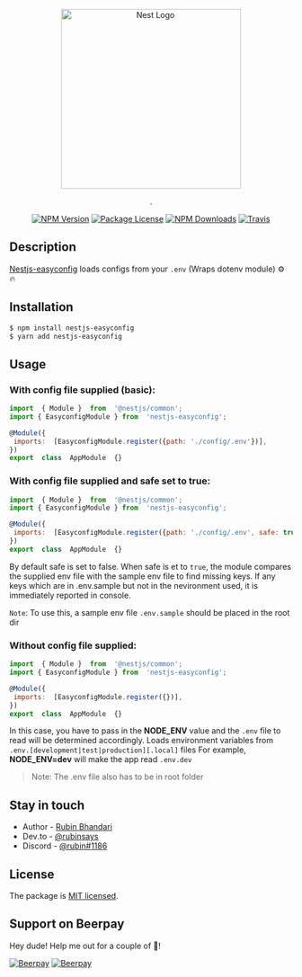 
<p align="center">
  <a href="http://github.com/nest-easyconfigs/" target="blank"><img src="https://nestjs.com/img/logo_text.svg" width="320" alt="Nest Logo" /></a>
</p>
<p align="center">.</p>
    <p align="center">
<a href="https://www.npmjs.com/~nestjscore"><img src="https://img.shields.io/npm/v/@nestjs/core.svg" alt="NPM Version" /></a>
<a href="https://www.npmjs.com/~nestjscore"><img src="https://img.shields.io/npm/l/@nestjs/core.svg" alt="Package License" /></a>
<a href="https://www.npmjs.com/~nestjscore"><img src="https://img.shields.io/npm/dm/@nestjs/core.svg" alt="NPM Downloads" /></a>
<a href="https://travis-ci.org/nestjs/nest"><img src="https://api.travis-ci.org/nestjs/nest.svg?branch=master" alt="Travis" /></a>


</p>
 
## Description

[Nestjs-easyconfig](https://github.com/rubiin/nestjs-easyconfig)  loads configs from your `.env` (Wraps dotenv module) ⚙️ 🔥 

## Installation

```bash
$ npm install nestjs-easyconfig
$ yarn add nestjs-easyconfig
```

## Usage
### With config file supplied (basic):
```javascript
import  { Module }  from  '@nestjs/common';
import { EasyconfigModule } from  'nestjs-easyconfig';

@Module({
 imports:  [EasyconfigModule.register({path: './config/.env'})],
})
export  class  AppModule  {}
```
### With config file supplied and safe set to true:
```javascript
import  { Module }  from  '@nestjs/common';
import { EasyconfigModule } from  'nestjs-easyconfig';

@Module({
 imports:  [EasyconfigModule.register({path: './config/.env', safe: true})],
})
export  class  AppModule  {}
```
By default safe is set to false. When safe is et to `true`, the module compares the supplied env
file with the sample env file to find missing keys. If any keys which are in .env.sample but not in the nevironment used, it is immediately reported in console.

`Note`: To use this, a sample env file `.env.sample` should be placed in the root dir


### Without config file supplied:
```javascript
import  { Module }  from  '@nestjs/common';
import { EasyconfigModule } from  'nestjs-easyconfig';

@Module({
 imports:  [EasyconfigModule.register({})],
})
export  class  AppModule  {}
```
In this case, you have to pass in the <b>NODE_ENV</b> value and the `.env` file to read will be determined accordingly.
Loads environment variables from `.env.[development|test|production][.local]` files
For example, <b>NODE_ENV=dev</b> will make the app read `.env.dev`


> Note: The .env file also has to be in root folder


## Stay in touch

- Author - [Rubin Bhandari](https://github.com/rubiin)
- Dev․to - [@rubinsays](https://dev.to/rubinsays)
- Discord - [@rubin#1186](https://discordapp.com/)

## License

  The package is [MIT licensed](LICENSE).

## Support on Beerpay
Hey dude! Help me out for a couple of :beers:!

[![Beerpay](https://beerpay.io/rubiin/nest-easyconfigs/badge.svg?style=beer-square)](https://beerpay.io/rubiin/nest-easyconfigs)  [![Beerpay](https://beerpay.io/rubiin/nest-easyconfigs/make-wish.svg?style=flat-square)](https://beerpay.io/rubiin/nest-easyconfigs?focus=wish)